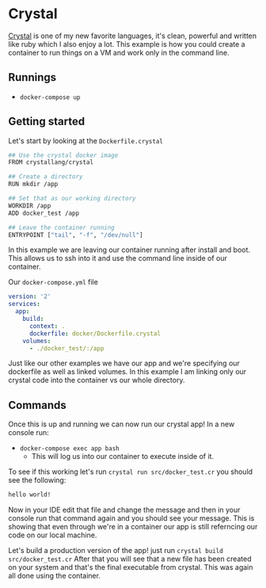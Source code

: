 # Crystal
[Crystal](https://crystal-lang.org/) is one of my new favorite languages, it's clean, powerful and written like ruby which I also enjoy a lot. This example is how you could create a container to run things on a VM and work only in the command line.

## Runnings
- `docker-compose up`

## Getting started
Let's start by looking at the `Dockerfile.crystal`

```bash
## Use the crystal docker image
FROM crystallang/crystal

## Create a directory
RUN mkdir /app

## Set that as our working directory
WORKDIR /app
ADD docker_test /app

## Leave the container running
ENTRYPOINT ["tail", "-f", "/dev/null"]
```

In this example we are leaving our container running after install and boot. This allows us to ssh into it and use the command line inside of our container.

Our `docker-compose.yml` file
```yml
version: '2'
services:  
  app:
    build:
      context: .
      dockerfile: docker/Dockerfile.crystal
    volumes:
      - ./docker_test/:/app

```
Just like our other examples we have our app and we're specifying our dockerfile as well as linked volumes. In this example I am linking only our crystal code into the container vs our whole directory.

## Commands
Once this is up and running we can now run our crystal app! In a new console run:
- `docker-compose exec app bash`
	- This will log us into our container to execute inside of it.

To see if this working let's run `crystal run src/docker_test.cr` you should see the following: 

```bash
hello world!
```

Now in your IDE edit that file and change the message and then in your console run that command again and you should see your message. This is showing that even through we're in a container our app is still referncing our code on our local machine.

Let's build a production version of the app! just run `crystal build src/docker_test.cr` After that you will see that a new file has been created on your system and that's the final executable from crystal. This was again all done using the container.